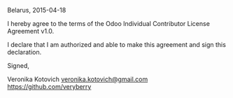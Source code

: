 Belarus, 2015-04-18

I hereby agree to the terms of the Odoo Individual Contributor License
Agreement v1.0.

I declare that I am authorized and able to make this agreement and sign this
declaration.

Signed,

Veronika Kotovich veronika.kotovich@gmail.com https://github.com/veryberry